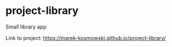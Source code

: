 # project-library
Small library app

Link to project: https://marek-kosmowski.github.io/project-library/
